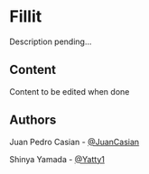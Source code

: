 # Fillit

Description pending...

## Content

Content to be edited when done

## Authors

Juan Pedro Casian - [@JuanCasian](https://github.com/JuanCasian)

Shinya Yamada - [@Yatty1](https://github.com/Yatty1)
